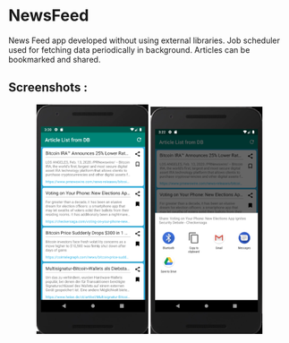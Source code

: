 # NewsFeed
News Feed app developed without using external libraries.
Job scheduler used for fetching data periodically in background.
Articles can be bookmarked and shared.

## Screenshots :
<p align="center">
  <img src="screenshots/news1.png" width="200" alt="News Feed">
  <img src="screenshots/news2.png" width="200" alt="Sharing">
</p>
